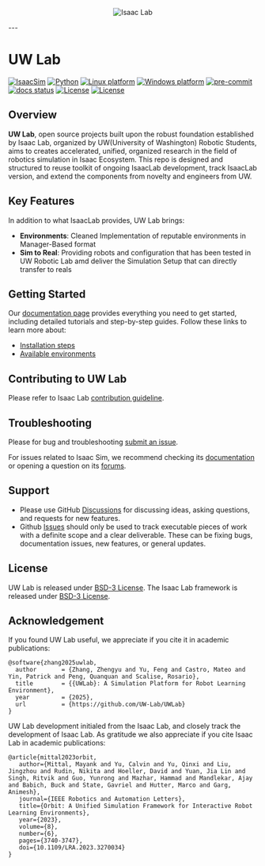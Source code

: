 <p align="center">
  <img src="docs/source/_static/uwlab.png" alt="Isaac Lab">
</p>
---

# UW Lab

[![IsaacSim](https://img.shields.io/badge/IsaacSim-4.5.0-silver.svg)](https://docs.isaacsim.omniverse.nvidia.com/latest/index.html)
[![Python](https://img.shields.io/badge/python-3.10-blue.svg)](https://docs.python.org/3/whatsnew/3.10.html)
[![Linux platform](https://img.shields.io/badge/platform-linux--64-orange.svg)](https://releases.ubuntu.com/20.04/)
[![Windows platform](https://img.shields.io/badge/platform-windows--64-orange.svg)](https://www.microsoft.com/en-us/)
[![pre-commit](https://img.shields.io/github/actions/workflow/status/isaac-sim/IsaacLab/pre-commit.yaml?logo=pre-commit&logoColor=white&label=pre-commit&color=brightgreen)](https://github.com/isaac-sim/IsaacLab/actions/workflows/pre-commit.yaml)
[![docs status](https://img.shields.io/github/actions/workflow/status/isaac-sim/IsaacLab/docs.yaml?label=docs&color=brightgreen)](https://github.com/isaac-sim/IsaacLab/actions/workflows/docs.yaml)
[![License](https://img.shields.io/badge/license-BSD--3-yellow.svg)](https://opensource.org/licenses/BSD-3-Clause)
[![License](https://img.shields.io/badge/license-Apache--2.0-yellow.svg)](https://opensource.org/license/apache-2-0)

## Overview

**UW Lab**, open source projects built upon the robust foundation established by Isaac Lab, organized by UW(University of Washington) Robotic Students, aims to creates accelerated, unified, organized research in the field of robotics simulation in Isaac Ecosystem. This repo is designed and structured to reuse toolkit of ongoing IsaacLab development, track IsaacLab version, and extend the components from novelty and engineers from UW.

## Key Features

In addition to what IsaacLab provides, UW Lab brings:

- **Environments**: Cleaned Implementation of reputable environments in Manager-Based format
- **Sim to Real**: Providing robots and configuration that has been tested in UW Robotic Lab amd deliver the Simulation Setup that can directly transfer to reals


## Getting Started

Our [documentation page](https://uw-lab.github.io/UWLab) provides everything you need to get started, including detailed tutorials and step-by-step guides. Follow these links to learn more about:

- [Installation steps](https://uw-lab.github.io/UWLab/main/source/setup/installation/local_installation.html)
- [Available environments](https://uw-lab.github.io/UWLab/main/source/overview/uw_environments.html)


## Contributing to UW Lab

Please refer to Isaac Lab
[contribution guideline](https://isaac-sim.github.io/IsaacLab/main/source/refs/contributing.html).


## Troubleshooting

Please for bug and troubleshooting [submit an issue](https://github.com/UW-Lab/UWLab/issues).

For issues related to Isaac Sim, we recommend checking its [documentation](https://docs.omniverse.nvidia.com/app_isaacsim/app_isaacsim/overview.html)
or opening a question on its [forums](https://forums.developer.nvidia.com/c/agx-autonomous-machines/isaac/67).

## Support

* Please use GitHub [Discussions](https://github.com/UW-Lab/UWLab/discussions) for discussing ideas, asking questions, and requests for new features.
* Github [Issues](https://github.com/UW-Lab/UWLab/issues) should only be used to track executable pieces of work with a definite scope and a clear deliverable. These can be fixing bugs, documentation issues, new features, or general updates.

## License

UW Lab is released under [BSD-3 License](LICENSE). The Isaac Lab framework is released under [BSD-3 License](LICENSE).

## Acknowledgement

If you found UW Lab useful, we appreciate if you cite it in academic publications:
```
@software{zhang2025uwlab,
  author       = {Zhang, Zhengyu and Yu, Feng and Castro, Mateo and Yin, Patrick and Peng, Quanquan and Scalise, Rosario},
  title        = {{UWLab}: A Simulation Platform for Robot Learning Environment},
  year         = {2025},
  url          = {https://github.com/UW-Lab/UWLab}
}
```
UW Lab development initialed from the Isaac Lab, and closely track the development of Isaac Lab. As gratitude we also appreciate if you cite Isaac Lab in academic publications:
```
@article{mittal2023orbit,
   author={Mittal, Mayank and Yu, Calvin and Yu, Qinxi and Liu, Jingzhou and Rudin, Nikita and Hoeller, David and Yuan, Jia Lin and Singh, Ritvik and Guo, Yunrong and Mazhar, Hammad and Mandlekar, Ajay and Babich, Buck and State, Gavriel and Hutter, Marco and Garg, Animesh},
   journal={IEEE Robotics and Automation Letters},
   title={Orbit: A Unified Simulation Framework for Interactive Robot Learning Environments},
   year={2023},
   volume={8},
   number={6},
   pages={3740-3747},
   doi={10.1109/LRA.2023.3270034}
}
```
